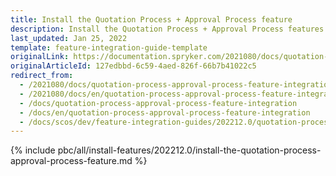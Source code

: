 ```yaml
---
title: Install the Quotation Process + Approval Process feature
description: Install the Quotation Process + Approval Process features in your project.
last_updated: Jan 25, 2022
template: feature-integration-guide-template
originalLink: https://documentation.spryker.com/2021080/docs/quotation-process-approval-process-feature-integration
originalArticleId: 127edbbd-6c59-4aed-826f-66b7b41022c5
redirect_from:
  - /2021080/docs/quotation-process-approval-process-feature-integration
  - /2021080/docs/en/quotation-process-approval-process-feature-integration
  - /docs/quotation-process-approval-process-feature-integration
  - /docs/en/quotation-process-approval-process-feature-integration
  - /docs/scos/dev/feature-integration-guides/202212.0/quotation-process-approval-process-feature-integration.html
---
```

{% include pbc/all/install-features/202212.0/install-the-quotation-process-approval-process-feature.md %} <!-- To edit, see /_includes/pbc/all/install-features/202212.0/install-the-quotation-process-approval-process-feature.md -->
